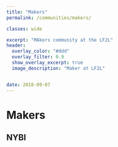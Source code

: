 ```yaml
---
title: "Makers"
permalink: /communities/makers/

classes: wide

excerpt: "MAkers community at the LF2L"
header:
  overlay_color: "#ddd"
  overlay_filter: 0.9
  show_overlay_excerpt: true 
  image_description: "Maker at LF2L"


date: 2018-09-07
---
```


# Makers

## NYBI